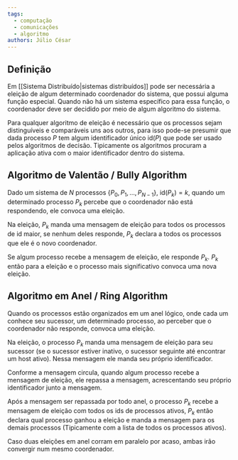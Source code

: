 ```yaml
---
tags:
  - computação
  - comunicações
  - algoritmo
authors: Júlio César
---
```

## Definição

Em [[Sistema Distribuído|sistemas distribuídos]] pode ser necessária a eleição de algum determinado coordenador do sistema, que possui alguma função especial. Quando não há um sistema específico para essa função, o coordenador deve ser decidido por meio de algum algoritmo do sistema.

Para qualquer algoritmo de eleição é necessário que os processos sejam distinguíveis e comparáveis uns aos outros, para isso pode-se presumir que dada processo $P$ tem algum identificador único $\text{id}(P)$ que pode ser usado pelos algoritmos de decisão. Tipicamente os algoritmos procuram a aplicação ativa com o maior identificador dentro do sistema. 
## Algoritmo de Valentão / Bully Algorithm

Dado um sistema de $N$ processos $\{P_0,P_1,\dots,P_{N-1}\}$, $\text{id}(P_k)=k$, quando um determinado processo $P_k$ percebe que o coordenador não está respondendo, ele convoca uma eleição.

Na eleição, $P_k$ manda uma mensagem de eleição para todos os processos de id maior, se nenhum deles responde, $P_k$ declara a todos os processos que ele é o novo coordenador.

Se algum processo recebe a mensagem de eleição, ele responde $P_k$. $P_k$ então para a eleição e o processo mais significativo convoca uma nova eleição.

## Algoritmo em Anel / Ring Algorithm

Quando os processos estão organizados em um anel lógico, onde cada um conhece seu sucessor, um determinado processo, ao perceber que o coordenador não responde, convoca uma eleição.

Na eleição, o processo $P_k$ manda uma mensagem de eleição para seu sucessor (se o sucessor estiver inativo, o sucessor seguinte até encontrar um host ativo). Nessa mensagem ele manda seu próprio identificador.

Conforme a mensagem circula, quando algum processo recebe a mensagem de eleição, ele repassa a mensagem, acrescentando seu próprio identificador junto a mensagem.

Após a mensagem ser repassada por todo anel, o processo $P_k$ recebe a mensagem de eleição com todos os ids de processos ativos, $P_k$ então declara qual processo ganhou a eleição e manda a mensagem para os demais processos (Tipicamente com a lista de todos os processos ativos).

Caso duas eleições em anel corram em paralelo por acaso, ambas irão convergir num mesmo coordenador.

